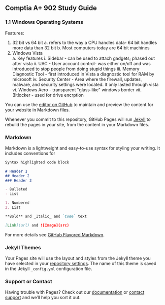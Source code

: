 ## Comptia A+ 902 Study Guide

### 1.1 Windows Operating Systems 

Features: 
 1. 32 bit vs 64 bit 
    a. refers to the way a CPU handles data- 64 bit handles more data than 32 bit
    b. Most computers today are 64 bit machines
 2. Windows Vista  
    a. Key features
        i. Sidebar - can be used to attach gadgets; phased out after vista
        ii. UAC - User account control- was either on/off and was introduced to stop people from doing stupid things
        iii. Memory Diagnostic Tool - first introduced in Vista a diagnostic tool for RAM by microsoft
        iv. Security Center - Area where the firewall, updates, malware, and security settings were located. It only lasted through vista
        vi. Windows Aero - transparent "glass-like" windows border
        vii. Bitlocker - used for drive encrption 
 
You can use the [editor on GitHub](https://github.com/koalasarelit/902/edit/master/index.md) to maintain and preview the content for your website in Markdown files.

Whenever you commit to this repository, GitHub Pages will run [Jekyll](https://jekyllrb.com/) to rebuild the pages in your site, from the content in your Markdown files.

### Markdown

Markdown is a lightweight and easy-to-use syntax for styling your writing. It includes conventions for

```markdown
Syntax highlighted code block

# Header 1
## Header 2
### Header 3

- Bulleted
- List

1. Numbered
2. List

**Bold** and _Italic_ and `Code` text

[Link](url) and ![Image](src)
```

For more details see [GitHub Flavored Markdown](https://guides.github.com/features/mastering-markdown/).

### Jekyll Themes

Your Pages site will use the layout and styles from the Jekyll theme you have selected in your [repository settings](https://github.com/koalasarelit/902/settings). The name of this theme is saved in the Jekyll `_config.yml` configuration file.

### Support or Contact

Having trouble with Pages? Check out our [documentation](https://help.github.com/categories/github-pages-basics/) or [contact support](https://github.com/contact) and we’ll help you sort it out.
